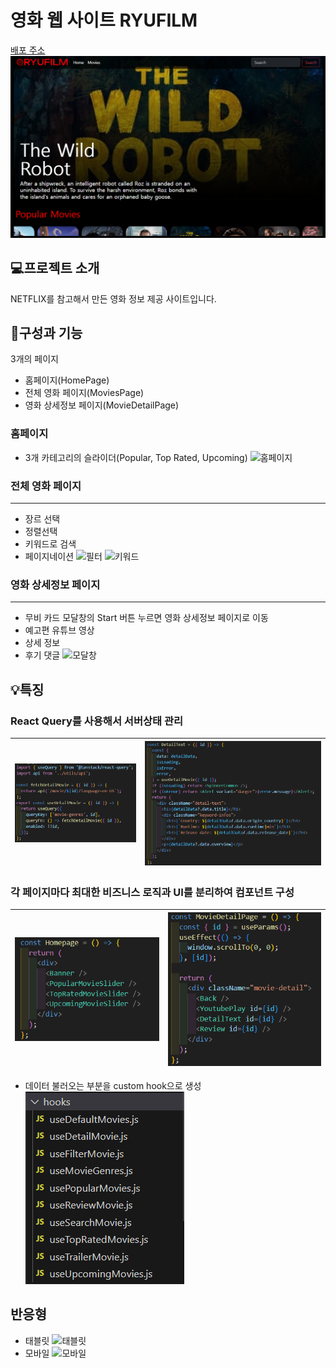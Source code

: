 # 영화 웹 사이트 RYUFILM

[배포 주소](https://ryufilm.netlify.app/)
![대표이미지](./images/ryuflix_representative.png)

## 💻프로젝트 소개

NETFLIX를 참고해서 만든 영화 정보 제공 사이트입니다.

## 📌구성과 기능

3개의 페이지

- 홈페이지(HomePage)
- 전체 영화 페이지(MoviesPage)
- 영화 상세정보 페이지(MovieDetailPage)

### 홈페이지

- 3개 카테고리의 슬라이더(Popular, Top Rated, Upcoming)
  ![홈페이지](./images/homepage.gif)

### 전체 영화 페이지

---

- 장르 선택
- 정렬선택
- 키워드로 검색
- 페이지네이션
  ![필터](./images/pc_moviespage1.gif)
  ![키워드](./images/pc_moviespage_search.gif)

### 영화 상세정보 페이지

---

- 무비 카드 모달창의 Start 버튼 누르면 영화 상세정보 페이지로 이동
- 예고편 유튜브 영상
- 상세 정보
- 후기 댓글
  ![모달창](./images/pc_moviedetailpage1.gif)
  <!-- ![예고편](./images/pc_moviedetailpage2.gif) -->

## 💡특징

### **React Query**를 사용해서 서버상태 관리

| ![react query](./images/react_query.png) | ![react query](./images/react_query2.png) |
| ---------------------------------------- | ----------------------------------------- |

### 각 페이지마다 최대한 비즈니스 로직과 UI를 분리하여 컴포넌트 구성

| ![홈페이지](./images/hompage_component.png) | ![상세페이지](./images/moviedetailpage_component.png) |
| ------------------------------------------- | ----------------------------------------------------- |

- 데이터 불러오는 부분을 custom hook으로 생성
  ![hooks](./images/hooks.png)

## 반응형

- 태블릿
  ![태블릿](./images/tablet_moviedetailpage2.gif)
- 모바일
  ![모바일](./images/mobile.gif)
